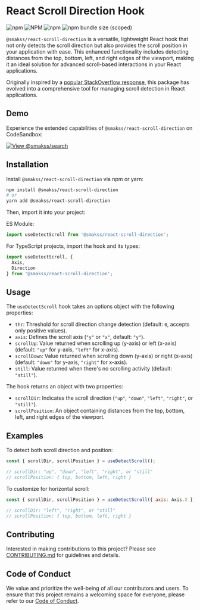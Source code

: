 # React Scroll Direction Hook

![npm](https://img.shields.io/npm/v/@smakss/react-scroll-direction) ![NPM](https://img.shields.io/npm/l/@smakss/react-scroll-direction) ![npm](https://img.shields.io/npm/dt/@smakss/react-scroll-direction) ![npm bundle size (scoped)](https://img.shields.io/bundlephobia/min/@smakss/react-scroll-direction)

`@smakss/react-scroll-direction` is a versatile, lightweight React hook that not only detects the scroll direction but also provides the scroll position in your application with ease. This enhanced functionality includes detecting distances from the top, bottom, left, and right edges of the viewport, making it an ideal solution for advanced scroll-based interactions in your React applications.

Originally inspired by a [popular StackOverflow response](https://stackoverflow.com/a/62497293/11908502), this package has evolved into a comprehensive tool for managing scroll detection in React applications.

## Demo

Experience the extended capabilities of `@smakss/react-scroll-direction` on CodeSandbox:

[![View @smakss/search](https://codesandbox.io/static/img/play-codesandbox.svg)](https://codesandbox.io/s/react-scroll-direction-tclwvp?fontsize=14&hidenavigation=1&theme=dark)

## Installation

Install `@smakss/react-scroll-direction` via npm or yarn:

```bash
npm install @smakss/react-scroll-direction
# or
yarn add @smakss/react-scroll-direction
```

Then, import it into your project:

ES Module:

```js
import useDetectScroll from '@smakss/react-scroll-direction';
```

For TypeScript projects, import the hook and its types:

```ts
import useDetectScroll, {
  Axis,
  Direction
} from '@smakss/react-scroll-direction';
```

## Usage

The `useDetectScroll` hook takes an options object with the following properties:

- `thr`: Threshold for scroll direction change detection (default: `0`, accepts only positive values).
- `axis`: Defines the scroll axis (`"y"` or `"x"`, default: `"y"`).
- `scrollUp`: Value returned when scrolling up (y-axis) or left (x-axis) (default: `"up"` for y-axis, `"left"` for x-axis).
- `scrollDown`: Value returned when scrolling down (y-axis) or right (x-axis) (default: `"down"` for y-axis, `"right"` for x-axis).
- `still`: Value returned when there's no scrolling activity (default: `"still"`).

The hook returns an object with two properties:

- `scrollDir`: Indicates the scroll direction (`"up"`, `"down"`, `"left"`, `"right"`, or `"still"`).
- `scrollPosition`: An object containing distances from the top, bottom, left, and right edges of the viewport.

## Examples

To detect both scroll direction and position:

```js
const { scrollDir, scrollPosition } = useDetectScroll();

// scrollDir: "up", "down", "left", "right", or "still"
// scrollPosition: { top, bottom, left, right }
```

To customize for horizontal scroll:

```js
const { scrollDir, scrollPosition } = useDetectScroll({ axis: Axis.X });

// scrollDir: "left", "right", or "still"
// scrollPosition: { top, bottom, left, right }
```

## Contributing

Interested in making contributions to this project? Please see [CONTRIBUTING.md](./CONTRIBUTING.md) for guidelines and details.

## Code of Conduct

We value and prioritize the well-being of all our contributors and users. To ensure that this project remains a welcoming space for everyone, please refer to our [Code of Conduct](./CODE_OF_CONDUCT.md).
